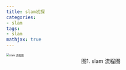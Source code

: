 ```yaml
---
title: slam初探
categories:
- slam
tags:
- slam
mathjax: true
---
```


<img src="/home/jachin/space/myblog/blog/source/images/slam-structure.png" alt="slam 流程图" style="zoom:50%;" />

<center> 图1. slam 流程图 </center>

